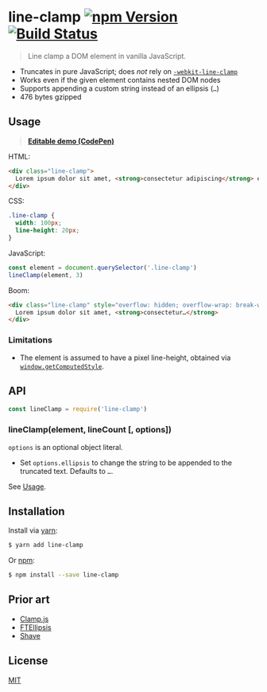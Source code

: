 # line-clamp [![npm Version](http://img.shields.io/npm/v/line-clamp.svg?style=flat)](https://www.npmjs.com/package/line-clamp) [![Build Status](https://img.shields.io/travis/yuanqing/line-clamp.svg?branch=master&style=flat)](https://travis-ci.org/yuanqing/line-clamp)

> Line clamp a DOM element in vanilla JavaScript.

- Truncates in pure JavaScript; does *not* rely on [`-webkit-line-clamp`](https://css-tricks.com/line-clampin/)
- Works even if the given element contains nested DOM nodes
- Supports appending a custom string instead of an ellipsis (`…`)
- 476 bytes gzipped

## Usage

> [**Editable demo (CodePen)**](https://codepen.io/lyuanqing/pen/VQQVry)

HTML:

```html
<div class="line-clamp">
  Lorem ipsum dolor sit amet, <strong>consectetur adipiscing</strong> elit.
</div>
```

CSS:

```css
.line-clamp {
  width: 100px;
  line-height: 20px;
}
```

JavaScript:

```js
const element = document.querySelector('.line-clamp')
lineClamp(element, 3)
```

Boom:

```html
<div class="line-clamp" style="overflow: hidden; overflow-wrap: break-word; word-wrap: break-word;">
  Lorem ipsum dolor sit amet, <strong>consectetur…</strong>
</div>
```

### Limitations

- The element is assumed to have a pixel line-height, obtained via [`window.getComputedStyle`](https://developer.mozilla.org/en-US/docs/Web/API/Window/getComputedStyle).

## API

```js
const lineClamp = require('line-clamp')
```

### lineClamp(element, lineCount [, options])

`options` is an optional object literal.

- Set `options.ellipsis` to change the string to be appended to the truncated text. Defaults to `…`.

See [Usage](#usage).

## Installation

Install via [yarn](https://yarnpkg.com):

```sh
$ yarn add line-clamp
```

Or [npm](https://npmjs.com):

```sh
$ npm install --save line-clamp
```

## Prior art

- [Clamp.js](https://github.com/josephschmitt/Clamp.js)
- [FTEllipsis](https://github.com/ftlabs/ftellipsis)
- [Shave](https://github.com/dollarshaveclub/shave)

## License

[MIT](LICENSE.md)
